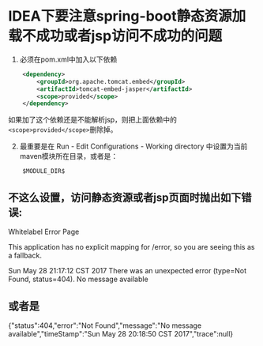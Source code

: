 # IDEA下要注意spring-boot静态资源加载不成功或者jsp访问不成功的问题

1. 必须在pom.xml中加入以下依赖

```xml
    <dependency>
        <groupId>org.apache.tomcat.embed</groupId>
        <artifactId>tomcat-embed-jasper</artifactId>
        <scope>provided</scope>
    </dependency>
```    

如果加了这个依赖还是不能解析jsp，则把上面依赖中的`<scope>provided</scope>`删除掉。
    
2. 最重要是在 Run - Edit Configurations - Working directory 中设置为当前maven模块所在目录，或者是：
    
```    
    $MODULE_DIR$    
```

## 不这么设置，访问静态资源或者jsp页面时抛出如下错误:

Whitelabel Error Page

This application has no explicit mapping for /error, so you are seeing this as a fallback.

Sun May 28 21:17:12 CST 2017
There was an unexpected error (type=Not Found, status=404).
No message available

## 或者是

{"status":404,"error":"Not Found","message":"No message available","timeStamp":"Sun May 28 20:18:50 CST 2017","trace":null}